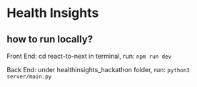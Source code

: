 # Health Insights


## how to run locally?

Front End:
cd react-to-next
in terminal, run: 
`npm run dev`

Back End:
under healthinsights_hackathon folder, run:
`python3 server/main.py`
